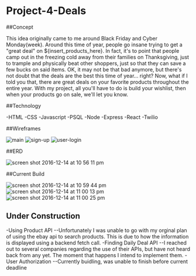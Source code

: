 # Project-4-Deals

##Concept

This idea originally came to me around Black Friday and Cyber Monday(week). Around this time of year, people go insane trying to get a "great deal" on ${insert_products_here}. In fact, it's to point that people camp out in the freezing cold away from their families on Thanksgiving, just to trample and physically beat other shoppers, just so that they can save a few bucks on said items. OK, it may not be that bad anymore, but there's not doubt that the deals are the best this time of year... right? Now, what if I told you that, there are great deals on your favorite products throughout the entire year. With my project, all you'll have to do is build your wishlist, then when your products go on sale, we'll let you know.

##Technology

-HTML
-CSS
-Javascript
-PSQL
-Node
-Express
-React
-Twilio

##Wireframes

![main](https://cloud.githubusercontent.com/assets/20092541/21211118/ca9ba56e-c24e-11e6-9422-b4b6638b2c27.png)
![sign-up](https://cloud.githubusercontent.com/assets/20092541/21211120/cdaf007a-c24e-11e6-9e72-9da63da93284.png)
![user-login](https://cloud.githubusercontent.com/assets/20092541/21211124/cf898f0a-c24e-11e6-93ae-12288bb8d7fc.png)

##ERD

![screen shot 2016-12-14 at 10 56 11 pm](https://cloud.githubusercontent.com/assets/20092541/21211342/b7769f32-c250-11e6-85ad-5345d8a1be99.png)

##Current Build

![screen shot 2016-12-14 at 10 59 44 pm](https://cloud.githubusercontent.com/assets/20092541/21211415/4679b822-c251-11e6-8d62-d3820299bb0b.png)
![screen shot 2016-12-14 at 11 00 13 pm](https://cloud.githubusercontent.com/assets/20092541/21211416/48069174-c251-11e6-95be-2692fdef1d8b.png)
![screen shot 2016-12-14 at 11 00 25 pm](https://cloud.githubusercontent.com/assets/20092541/21211419/498c353a-c251-11e6-8c48-9b87a58b4add.png)

## Under Construction

-Using Product API 
--Unfortunately I was unable to go with my orginal plan of using the ebay api to search products. This is due to how the information is displayed using a backend fetch call. 
-Finding Daily Deal API 
--I reached out to several companies regarding the use of their APIs, but have not heard back from any yet. The moment that happens I intend to implement them. 
-User Authorization
--Currently buidling, was unable to finish before current deadline
